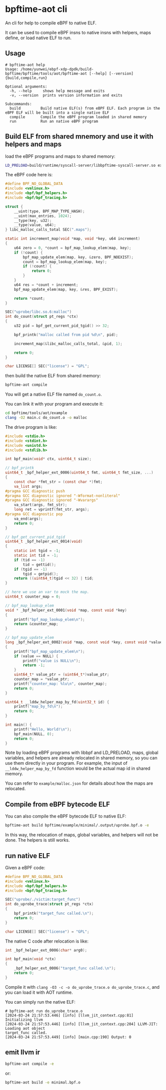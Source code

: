 # bpftime-aot cli

An cli for help to compile eBPF to native ELF.

It can be used to compile eBPF insns to native insns with helpers, maps define, or load native ELF to run.

## Usage

```console
# bpftime-aot help
Usage: /home/yunwei/ebpf-xdp-dpdk/build-bpftime/bpftime/tools/aot/bpftime-aot [--help] [--version] {build,compile,run}

Optional arguments:
  -h, --help     shows help message and exits 
  -v, --version  prints version information and exits 

Subcommands:
  build         Build native ELF(s) from eBPF ELF. Each program in the eBPF ELF will be built into a single native ELF
  compile       Compile the eBPF program loaded in shared memory
  run           Run an native eBPF program
```

## Build ELF from shared mnemory and use it with helpers and maps

load the eBPF programs and maps to shared memory:

```sh
LD_PRELOAD=build/runtime/syscall-server/libbpftime-syscall-server.so example/malloc/malloc
```

The eBPF code here is:

```c
#define BPF_NO_GLOBAL_DATA
#include <vmlinux.h>
#include <bpf/bpf_helpers.h>
#include <bpf/bpf_tracing.h>

struct {
    __uint(type, BPF_MAP_TYPE_HASH);
    __uint(max_entries, 1024);
    __type(key, u32);
    __type(value, u64);
} libc_malloc_calls_total SEC(".maps");

static int increment_map(void *map, void *key, u64 increment)
{
    u64 zero = 0, *count = bpf_map_lookup_elem(map, key);
    if (!count) {
        bpf_map_update_elem(map, key, &zero, BPF_NOEXIST);
        count = bpf_map_lookup_elem(map, key);
        if (!count) {
            return 0;
        }
    }
    u64 res = *count + increment;
    bpf_map_update_elem(map, key, &res, BPF_EXIST);

    return *count;
}

SEC("uprobe/libc.so.6:malloc")
int do_count(struct pt_regs *ctx)
{
    u32 pid = bpf_get_current_pid_tgid() >> 32;

    bpf_printk("malloc called from pid %d\n", pid);

    increment_map(&libc_malloc_calls_total, &pid, 1);

    return 0;
}

char LICENSE[] SEC("license") = "GPL";
```

then build the native ELF from shared memory:

```sh
bpftime-aot compile
```

You will get a native ELF file named `do_count.o`.

You can link it with your program and execute it:

```sh
cd bpftime/tools/aot/example
clang -O2 main.c do_count.o -o malloc
```

The drive program is like:

```c
#include <stdio.h>
#include <stdint.h>
#include <unistd.h>
#include <stdlib.h>

int bpf_main(void* ctx, uint64_t size);

// bpf_printk
uint64_t _bpf_helper_ext_0006(uint64_t fmt, uint64_t fmt_size, ...)
{
    const char *fmt_str = (const char *)fmt;
    va_list args;
#pragma GCC diagnostic push
#pragma GCC diagnostic ignored "-Wformat-nonliteral"
#pragma GCC diagnostic ignored "-Wvarargs"
    va_start(args, fmt_str);
    long ret = vprintf(fmt_str, args);
#pragma GCC diagnostic pop
    va_end(args);
    return 0;
}

// bpf_get_current_pid_tgid
uint64_t _bpf_helper_ext_0014(void)
{
    static int tgid = -1;
    static int tid = -1;
    if (tid == -1)
        tid = gettid();
    if (tgid == -1)
        tgid = getpid();
    return ((uint64_t)tgid << 32) | tid;
}

// here we use an var to mock the map.
uint64_t counter_map = 0;

// bpf_map_lookup_elem
void * _bpf_helper_ext_0001(void *map, const void *key)
{
    printf("bpf_map_lookup_elem\n");
    return &counter_map;
}

// bpf_map_update_elem
long _bpf_helper_ext_0002(void *map, const void *key, const void *value, uint64_t flags)
{
    printf("bpf_map_update_elem\n");
    if (value == NULL) {
        printf("value is NULL\n");
        return -1;
    }
    uint64_t* value_ptr = (uint64_t*)value_ptr;
    counter_map = *value_ptr;
    printf("counter_map: %lu\n", counter_map);
    return 0;
}

uint64_t __lddw_helper_map_by_fd(uint32_t id) {
    printf("map_by_fd\n");
    return 0;
}

int main() {
    printf("Hello, World!\n");
    bpf_main(NULL, 0);
    return 0;
}
```

Note by loading eBPF programs with libbpf and LD_PRELOAD, maps, global variables, and helpers are already relocated in shared memory, so you can use them directly in your program. For example, the input of `__lddw_helper_map_by_fd` function would be the actual map id in shared memory.

You can refer to `example/malloc.json` for details about how the maps are relocated.

## Compile from eBPF bytecode ELF

You can also compile the eBPF bytecode ELF to native ELF:

```sh
bpftime-aot build bpftime/example/minimal/.output/uprobe.bpf.o -e
```

In this way, the relocation of maps, global variables, and helpers will not be done. The helpers is still works.

## run native ELF

Given a eBPF code:

```c
#define BPF_NO_GLOBAL_DATA
#include <vmlinux.h>
#include <bpf/bpf_helpers.h>
#include <bpf/bpf_tracing.h>

SEC("uprobe/./victim:target_func")
int do_uprobe_trace(struct pt_regs *ctx)
{
    bpf_printk("target_func called.\n");
    return 0;
}

char LICENSE[] SEC("license") = "GPL";
```

The native C code after relocation is like:

```c
int _bpf_helper_ext_0006(char* arg0);

int bpf_main(void *ctx)
{
    _bpf_helper_ext_0006("target_func called.\n");
    return 0;
}
```

Compile it with `clang -O3 -c -o do_uprobe_trace.o do_uprobe_trace.c`, and you can load it with AOT runtime.

You can simply run the native ELF:

```console
# bpftime-aot run do_uprobe_trace.o 
[2024-03-24 21:57:53.446] [info] [llvm_jit_context.cpp:81] Initializing llvm
[2024-03-24 21:57:53.446] [info] [llvm_jit_context.cpp:204] LLVM-JIT: Loading aot object
target_func called.
[2024-03-24 21:57:53.449] [info] [main.cpp:190] Output: 0
```

## emit llvm ir

```sh
bpftime-aot compile -e
```

or:

```sh
bpftime-aot build -e minimal.bpf.o
```
